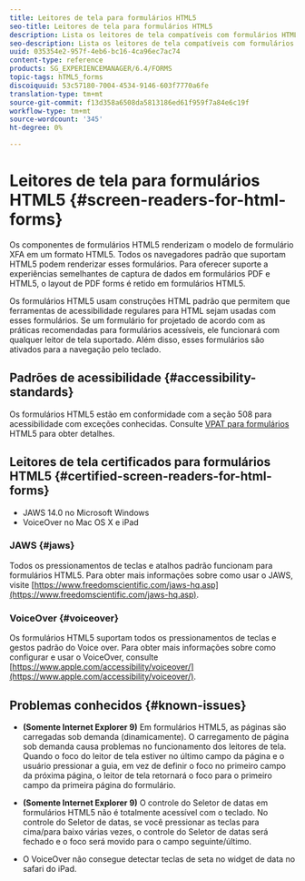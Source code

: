 ```yaml
---
title: Leitores de tela para formulários HTML5
seo-title: Leitores de tela para formulários HTML5
description: Lista os leitores de tela compatíveis com formulários HTML5.
seo-description: Lista os leitores de tela compatíveis com formulários HTML5.
uuid: 035354e2-957f-4eb6-bc16-4ca96ec7ac74
content-type: reference
products: SG_EXPERIENCEMANAGER/6.4/FORMS
topic-tags: hTML5_forms
discoiquuid: 53c57180-7004-4534-9146-603f7770a6fe
translation-type: tm+mt
source-git-commit: f13d358a6508da5813186ed61f959f7a84e6c19f
workflow-type: tm+mt
source-wordcount: '345'
ht-degree: 0%

---
```



# Leitores de tela para formulários HTML5 {#screen-readers-for-html-forms}

Os componentes de formulários HTML5 renderizam o modelo de formulário XFA em um formato HTML5. Todos os navegadores padrão que suportam HTML5 podem renderizar esses formulários. Para oferecer suporte a experiências semelhantes de captura de dados em formulários PDF e HTML5, o layout de PDF forms é retido em formulários HTML5.

Os formulários HTML5 usam construções HTML padrão que permitem que ferramentas de acessibilidade regulares para HTML sejam usadas com esses formulários. Se um formulário for projetado de acordo com as práticas recomendadas para formulários acessíveis, ele funcionará com qualquer leitor de tela suportado. Além disso, esses formulários são ativados para a navegação pelo teclado.

## Padrões de acessibilidade {#accessibility-standards}

Os formulários HTML5 estão em conformidade com a seção 508 para acessibilidade com exceções conhecidas. Consulte [VPAT para formulários](https://www.adobe.com/mena_en/accessibility/compliance/livecycle-mobile-forms-es4-section-508-vpat.html) HTML5 para obter detalhes.

## Leitores de tela certificados para formulários HTML5 {#certified-screen-readers-for-html-forms}

* JAWS 14.0 no Microsoft Windows
* VoiceOver no Mac OS X e iPad

### JAWS {#jaws}

Todos os pressionamentos de teclas e atalhos padrão funcionam para formulários HTML5. Para obter mais informações sobre como usar o JAWS, visite [https://www.freedomscientific.com/jaws-hq.asp](https://www.freedomscientific.com/jaws-hq.asp).

### VoiceOver {#voiceover}

Os formulários HTML5 suportam todos os pressionamentos de teclas e gestos padrão do Voice over. Para obter mais informações sobre como configurar e usar o VoiceOver, consulte [https://www.apple.com/accessibility/voiceover/](https://www.apple.com/accessibility/voiceover/).

## Problemas conhecidos {#known-issues}

* **(Somente Internet Explorer 9)** Em formulários HTML5, as páginas são carregadas sob demanda (dinamicamente). O carregamento de página sob demanda causa problemas no funcionamento dos leitores de tela. Quando o foco do leitor de tela estiver no último campo da página e o usuário pressionar a guia, em vez de definir o foco no primeiro campo da próxima página, o leitor de tela retornará o foco para o primeiro campo da primeira página do formulário.
* **(Somente Internet Explorer 9)** O controle do Seletor de datas em formulários HTML5 não é totalmente acessível com o teclado. No controle do Seletor de datas, se você pressionar as teclas para cima/para baixo várias vezes, o controle do Seletor de datas será fechado e o foco será movido para o campo seguinte/último.

* O VoiceOver não consegue detectar teclas de seta no widget de data no safari do iPad.
